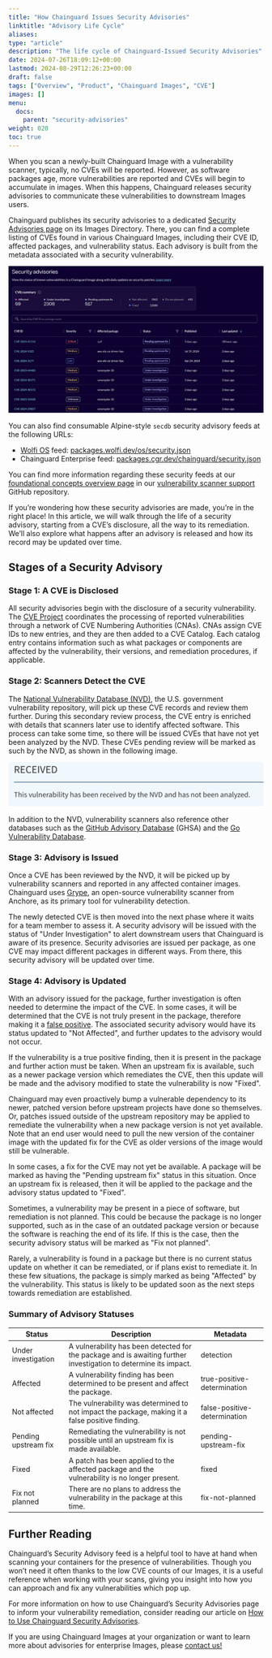 ```yaml
---
title: "How Chainguard Issues Security Advisories"
linktitle: "Advisory Life Cycle"
aliases:
type: "article"
description: "The life cycle of Chainguard-Issued Security Advisories"
date: 2024-07-26T18:09:12+00:00
lastmod: 2024-08-29T12:26:23+00:00
draft: false
tags: ["Overview", "Product", "Chainguard Images", "CVE"]
images: []
menu:
  docs:
    parent: "security-advisories"
weight: 020
toc: true
---
```


When you scan a newly-built Chainguard Image with a vulnerability scanner, typically, no CVEs will be reported. However, as software packages age, more vulnerabilities are reported and CVEs will begin to accumulate in images. When this happens, Chainguard releases security advisories to communicate these vulnerabilities to downstream Images users.

Chainguard publishes its security advisories to a dedicated [Security Advisories page](https://images.chainguard.dev/security/?utm_source=cg-academy&utm_medium=website&utm_campaign=dev-enablement&utm_content=chainguard/chainguard-images/working-with-images/security-advisories/how-chainguard-issues) on its Images Directory. There, you can find a complete listing of CVEs found in various Chainguard Images, including their CVE ID, affected packages, and vulnerability status. Each advisory is built from the metadata associated with a security vulnerability.

![Snapshot of the Chainguard Security Advisories Page](advisories-page.png)


You can also find consumable Alpine-style `secdb` security advisory feeds at the following URLs:

- [Wolfi OS](https://github.com/wolfi-dev/os) feed: [packages.wolfi.dev/os/security.json](https://packages.wolfi.dev/os/security.json)
- Chainguard Enterprise feed: [packages.cgr.dev/chainguard/security.json](https://packages.cgr.dev/chainguard/security.json)

You can find more information regarding these security feeds at our [foundational concepts overview page](https://github.com/chainguard-dev/vulnerability-scanner-support/blob/main/docs/foundational_concepts.md) in our [vulnerability scanner support](https://github.com/chainguard-dev/vulnerability-scanner-support/tree/main) GitHub repository.

If you’re wondering how these security advisories are made, you’re in the right place! In this article, we will walk through the life of a security advisory, starting from a CVE’s disclosure, all the way to its remediation. We’ll also explore what happens after an advisory is released and how its record may be updated over time.

## Stages of a Security Advisory


### Stage 1: A CVE is Disclosed

All security advisories begin with the disclosure of a security vulnerability. The [CVE Project](https://www.cve.org/) coordinates the processing of reported vulnerabilities through a network of CVE Numbering Authorities (CNAs). CNAs assign CVE IDs to new entries, and they are then added to a CVE Catalog. Each catalog entry contains information such as what packages or components are affected by the vulnerability, their versions, and remediation procedures, if applicable.


### Stage 2: Scanners Detect the CVE

The [National Vulnerability Database (NVD)](https://nvd.nist.gov/), the U.S. government vulnerability repository, will pick up these CVE records and review them further. During this secondary review process, the CVE entry is enriched with details that scanners later use to identify affected software. This process can take some time, so there will be issued CVEs that have not yet been analyzed by the NVD. These CVEs pending review will be marked as such by the NVD, as shown in the following image.

![NVD notice stating a vulnerability has not yet been analyzed](nvd-analyze.png)

In addition to the NVD, vulnerability scanners also reference other databases such as the [GitHub Advisory Database](https://github.com/advisories) (GHSA) and the [Go Vulnerability Database](https://vuln.go.dev/).


### Stage 3: Advisory is Issued

Once a CVE has been reviewed by the NVD, it will be picked up by vulnerability scanners and reported in any affected container images. Chainguard uses [Grype](https://github.com/anchore/grype), an open-source vulnerability scanner from Anchore, as its primary tool for vulnerability detection.

The newly detected CVE is then moved into the next phase where it waits for a team member to assess it. A security advisory will be issued with the status of "Under Investigation" to alert downstream users that Chainguard is aware of its presence. Security advisories are issued per package, as one CVE may impact different packages in different ways. From there, this security advisory will be updated over time.


### Stage 4: Advisory is Updated

With an advisory issued for the package, further investigation is often needed to determine the impact of the CVE. In some cases, it will be determined that the CVE is not truly present in the package, therefore making it a [false positive](/chainguard/chainguard-images/recommended-practices/false-results/). The associated security advisory would have its status updated to "Not Affected", and further updates to the advisory would not occur.

If the vulnerability is a true positive finding, then it is present in the package and further action must be taken. When an  upstream fix is available, such as a newer package version which remediates the CVE, then this update will be made and the advisory modified to state the vulnerability is now "Fixed".

Chainguard may even proactively bump a vulnerable dependency to its newer, patched version before upstream projects have done so themselves. Or, patches issued outside of the upstream repository may be applied to remediate the vulnerability when a new package version is not yet available. Note that an end user would need to pull the new version of the container image with the updated fix for the CVE as older versions of the image would still be vulnerable.

In some cases, a fix for the CVE may not yet be available. A package will be marked as having the "Pending upstream fix" status in this situation. Once an upstream fix is released, then it will be applied to the package and the advisory status updated to "Fixed".

Sometimes, a vulnerability may be present in a piece of software, but remediation is not planned. This could be because the package is no longer supported, such as in the case of an outdated package version or because the software is reaching the end of its life. If this is the case, then the security advisory status will be marked as "Fix not planned".

Rarely, a vulnerability is found in a package but there is no current status update on whether it can be remediated, or if plans exist to remediate it. In these few situations, the package is simply marked as being "Affected" by the vulnerability. This status is likely to be updated soon as the next steps towards remediation are established.

### Summary of Advisory Statuses
<table>
<thead>
<th>Status</th>
<th>Description</th>
<th>Metadata</th>
</thead>
<tr>
<td>Under investigation</td>
<td>A vulnerability has been detected for the package and is awaiting further investigation to determine its impact.</td>
<td>detection</td>
</tr>
<tr>
<td>Affected</td>
<td>A vulnerability finding has been determined to be present and affect the package.</td>
<td>true-positive-determination</td>
</tr>
<tr>
<td>Not affected</td>
<td>The vulnerability was determined to not impact the package, making it a false positive finding.</td>
<td>false-positive-determination</td>
</tr>
<tr>
<td>Pending upstream fix</td>
<td>Remediating the vulnerability is not possible until an upstream fix is made available.</td>
<td>pending-upstream-fix</td>
</tr>
<tr>
<td>Fixed</td>
<td>A patch has been applied to the affected package and the vulnerability is no longer present.</td>
<td>fixed</td>
</tr>
<tr>
<td>Fix not planned</td>
<td>There are no plans to address the vulnerability in the package at this time.</td>
<td>fix-not-planned</td>
</tr>
</table>

## Further Reading

Chainguard’s Security Advisory feed is a helpful tool to have at hand when scanning your containers for the presence of vulnerabilities. Though you won’t need it often thanks to the low CVE counts of our Images, it is a useful reference when working with your scans, giving you insight into how you can approach and fix any vulnerabilities which pop up.

For more information on how to use Chainguard’s Security Advisories page to inform your vulnerability remediation, consider reading our article on [How to Use Chainguard Security Advisories](
/chainguard/chainguard-images/working-with-images/security-advisories).

If you are using Chainguard Images at your organization or want to learn more about advisories for enterprise Images, please [contact us!](https://www.chainguard.dev/contact)
